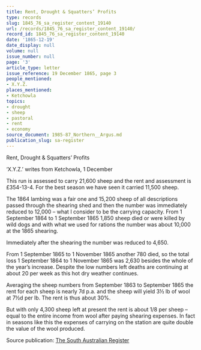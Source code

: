 ```yaml
---
title: Rent, Drought & Squatters’ Profits
type: records
slug: 1845_76_sa_register_content_19140
url: /records/1845_76_sa_register_content_19140/
record_id: 1845_76_sa_register_content_19140
date: '1865-12-19'
date_display: null
volume: null
issue_number: null
page: '3'
article_type: letter
issue_reference: 19 December 1865, page 3
people_mentioned:
- X.Y.Z.
places_mentioned:
- Ketchowla
topics:
- drought
- sheep
- pastoral
- rent
- economy
source_document: 1985-87_Northern__Argus.md
publication_slug: sa-register
---
```


Rent, Drought & Squatters’ Profits

‘X.Y.Z.’ writes from Ketchowla, 1 December

This run is assessed to carry 21,600 sheep and the rent and assessment is £354-13-4.  For the best season we have seen it carried 11,500 sheep.

The 1864 lambing was a fair one and 15,200 sheep of all descriptions passed through the shearing shed and then the number was immediately reduced to 12,000 – what I consider to be the carrying capacity.  From 1 September 1864 to 1 September 1865 1,850 sheep died or were killed by wild dogs and with what we used for rations the number was about 10,000 at the 1865 shearing.

Immediately after the shearing the number was reduced to 4,650.

From 1 September 1865 to 1 November 1865 another 780 died, so the total loss 1 September 1864 to 1 November 1865 was 2,630 besides the whole of the year’s increase.  Despite the low numbers left deaths are continuing at about 20 per week as this hot dry weather continues.

Averaging the sheep numbers from September 1863 to September 1865 the rent for each sheep is nearly 7d p.a. and the sheep will yield 3½ lb of wool at 7½d per lb.  The rent is thus about 30%.

But with only 4,300 sheep left at present the rent is about 1/8 per sheep – equal to the entire income from wool after paying shearing expenses.  In fact in seasons like this the expenses of carrying on the station are quite double the value of the wool produced.

Source publication: [The South Australian Register](/publications/sa-register/)
